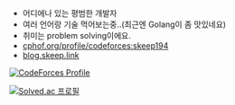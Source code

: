 - 어디에나 있는 평범한 개발자
- 여러 언어랑 기술 먹어보는중..(최근엔 Golang이 좀 맛있네요)
- 취미는 problem solving이에요.
- [cphof.org/profile/codeforces:skeep194](https://cphof.org/profile/codeforces:skeep194)
- [blog.skeep.link](https://blog.skeep.link)

[![CodeForces Profile](https://cf.leed.at?id=skeep194)](https://codeforces.com/profile/skeep194)

[![Solved.ac
프로필](http://mazassumnida.wtf/api/v2/generate_badge?boj=skeep194)](https://solved.ac/skeep194)

